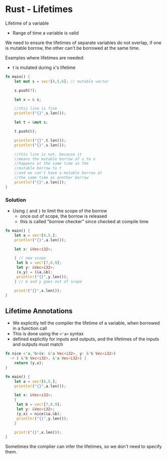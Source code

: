 # Rust - Lifetimes
Lifetime of a variable
- Range of time a variable is valid

We need to ensure the lifetimes of separate variables do not overlap, if one is mutable borrow, the other can't be borrowed at the same time.

Examples where lifetimes are needed:
- t is mutated during x's lifetime
```rust
fn main() {
    let mut s = vec![4,5,6]; // mutable vector

    s.push(7);

    let x = & s;

    //this line is fine
    println!("{}",s.len());

    let t = &mut s;

    t.push(8);

    println!("{}",t.len());
    println!("{}",s.len());

    //this line is not, because it
    //means the mutable borrow of s to x
    //happens at the same time as the
    //mutable borrow to t
    //and we can't have a mutable borrow at
    //the same time as another borrow
    println!("{}",x.len());
}
```

### Solution
- Using ```{``` and ```}``` to limit the scope of the borrow
    - once out of scope, the borrow is released
    - this is called "borrow checker" since checked at compile time
    
```rust
fn main() {
    let a = vec![6,5,];
    println!("{}",a.len());

    let x: &Vec<i32>;

    { // new scope
     let b = vec![7,8,9];
     let y: &Vec<i32>;
     (x,y) = (&a,&b);
     println!("{}",y.len());
    } // b and y goes out of scope

    print!("{}",x.len());
}
```

## Lifetime Annotations
- We explicitly tell the compiler the lifetime of a variable, when borrowed in a function call
- This is done using the ```<'a>``` syntax
- defined explicitly for inputs and outputs, and the lifetimes of the inputs and outputs must match

```rust
fn nice <'a,'b>(x: &'a Vec<i32>, y: &'b Vec<i32>)
  -> ( &'b Vec<i32>, &'a Vec<i32>) {
    return (y,x);
}

fn main() {
    let a = vec![6,5,];
    println!("{}",a.len());

    let x: &Vec<i32>;
    {
     let b = vec![7,8,9];
     let y: &Vec<i32>;
     (y,x) = nice(&a,&b);
     println!("{}",y.len());
    }

    print!("{}",x.len());
}
```

Sometimes the complier can infer the lifetimes, so we don't need to specify them.